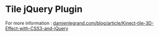Tile jQuery Plugin
==================

For more information : [damienlegrand.com/blog/article/Kinect-tile-3D-Effect-with-CSS3-and-jQuery](http://www.damienlegrand.com/blog/article/Kinect-tile-3D-Effect-with-CSS3-and-jQuery)